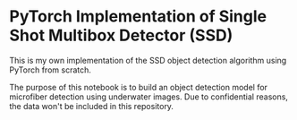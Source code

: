 # PyTorch Implementation of Single Shot Multibox Detector (SSD)

This is my own implementation of the SSD object detection algorithm using PyTorch from scratch. 

The purpose of this notebook is to build an object detection model for microfiber detection using underwater images. Due to confidential reasons, the data won't be included in this repository. 
